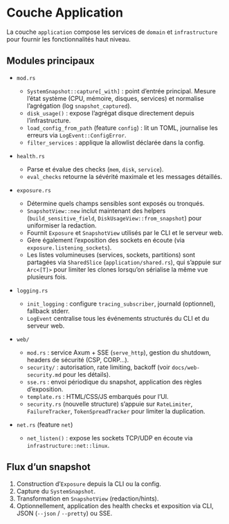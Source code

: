 # Couche Application

La couche `application` compose les services de `domain` et
`infrastructure` pour fournir les fonctionnalités haut niveau.

## Modules principaux

- `mod.rs`
  - `SystemSnapshot::capture[_with]` : point d’entrée principal. Mesure
    l’état système (CPU, mémoire, disques, services) et normalise
    l’agrégation (log `snapshot_captured`).
  - `disk_usage()` : expose l’agrégat disque directement depuis
    l’infrastructure.
  - `load_config_from_path` (feature `config`) : lit un TOML,
    journalise les erreurs via `LogEvent::ConfigError`.
  - `filter_services` : applique la allowlist déclarée dans la config.

- `health.rs`
  - Parse et évalue des checks (`mem`, `disk`, `service`).
  - `eval_checks` retourne la sévérité maximale et les messages détaillés.

- `exposure.rs`
  - Détermine quels champs sensibles sont exposés ou tronqués.
  - `SnapshotView::new` inclut maintenant des helpers (`build_sensitive_field`,
    `DiskUsageView::from_snapshot`) pour uniformiser la redaction.
  - Fournit `Exposure` et `SnapshotView` utilisés par le CLI et le serveur web.
  - Gère également l’exposition des sockets en écoute (via
    `exposure.listening_sockets`).
  - Les listes volumineuses (services, sockets, partitions) sont partagées via
    `SharedSlice` (`application/shared.rs`), qui s’appuie sur `Arc<[T]>` pour
    limiter les clones lorsqu’on sérialise la même vue plusieurs fois.

- `logging.rs`
  - `init_logging` : configure `tracing_subscriber`, journald (optionnel),
    fallback stderr.
  - `LogEvent` centralise tous les événements structurés du CLI et du serveur web.

- `web/`
  - `mod.rs` : service Axum + SSE (`serve_http`), gestion du shutdown,
    headers de sécurité (CSP, CORP…).
  - `security/` : autorisation, rate limiting, backoff (voir
    `docs/web-security.md` pour les détails).
  - `sse.rs` : envoi périodique du snapshot, application des règles
    d’exposition.
  - `template.rs` : HTML/CSS/JS embarqués pour l’UI.
  - `security.rs` (nouvelle structure) s’appuie sur
    `RateLimiter`, `FailureTracker`, `TokenSpreadTracker` pour limiter la
    duplication.

- `net.rs` (feature `net`)
  - `net_listen()` : expose les sockets TCP/UDP en écoute via
    `infrastructure::net::linux`.

## Flux d’un snapshot

1. Construction d’`Exposure` depuis la CLI ou la config.
2. Capture du `SystemSnapshot`.
3. Transformation en `SnapshotView` (redaction/hints).
4. Optionnellement, application des health checks et exposition via CLI,
   JSON (`--json` / `--pretty`) ou SSE.
